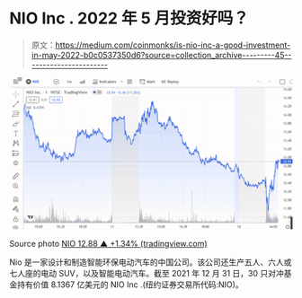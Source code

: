 # NIO Inc . 2022 年 5 月投资好吗？

> 原文：<https://medium.com/coinmonks/is-nio-inc-a-good-investment-in-may-2022-b0c0537350d6?source=collection_archive---------45----------------------->

![](img/e5536208bcf127f327b922b2e68728d7.png)

Source photo [NIO 12.88 ▲ +1.34% (tradingview.com)](https://www.tradingview.com/chart/?symbol=NYSE%3ANIO)

Nio 是一家设计和制造智能环保电动汽车的中国公司。该公司还生产五人、六人或七人座的电动 SUV，以及智能电动汽车。截至 2021 年 12 月 31 日，30 只对冲基金持有价值 8.1367 亿美元的 NIO Inc .(纽约证券交易所代码:NIO)。